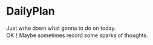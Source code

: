 # DailyPlan
Just write down what gonna to do on today.  
OK！Maybe sometimes record some sparks of thoughts.  
